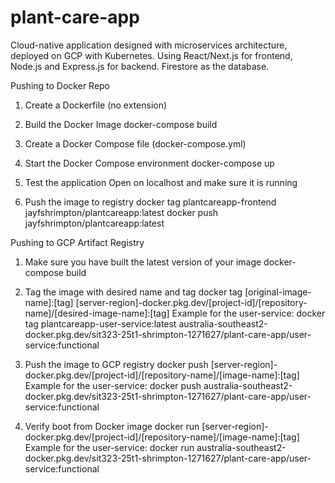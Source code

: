 # plant-care-app

Cloud-native application designed with microservices architecture, deployed on GCP with Kubernetes. Using React/Next.js for frontend, Node.js and Express.js for backend. Firestore as the database.

Pushing to Docker Repo
1. Create a Dockerfile (no extension)

2. Build the Docker Image
   docker-compose build

3. Create a Docker Compose file
   (docker-compose.yml)

4. Start the Docker Compose environment
   docker-compose up

5. Test the application
   Open on localhost and make sure it is running

6. Push the image to registry
   docker tag plantcareapp-frontend jayfshrimpton/plantcareapp:latest
   docker push jayfshrimpton/plantcareapp:latest

Pushing to GCP Artifact Registry
1. Make sure you have built the latest version of your image
   docker-compose build
   
2. Tag the image with desired name and tag
   docker tag [original-image-name]:[tag] [server-region]-docker.pkg.dev/[project-id]/[repository-name]/[desired-image-name]:[tag]
   Example for the user-service: docker tag plantcareapp-user-service:latest australia-southeast2-docker.pkg.dev/sit323-25t1-shrimpton-1271627/plant-care-app/user-service:functional

3. Push the image to GCP registry
   docker push [server-region]-docker.pkg.dev/[project-id]/[repository-name]/[image-name]:[tag]
   Example for the user-service: docker push australia-southeast2-docker.pkg.dev/sit323-25t1-shrimpton-1271627/plant-care-app/user-service:functional

4. Verify boot from Docker image
   docker run [server-region]-docker.pkg.dev/[project-id]/[repository-name]/[image-name]:[tag]
   Example for the user-service: docker run australia-southeast2-docker.pkg.dev/sit323-25t1-shrimpton-1271627/plant-care-app/user-service:functional
   
